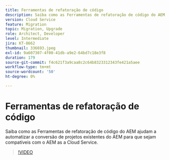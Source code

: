 ```yaml
---
title: Ferramentas de refatoração de código
description: Saiba como as Ferramentas de refatoração de código do AEM ajudam a automatizar a conversão de projetos existentes do AEM para que sejam compatíveis com o AEM as a Cloud Service.
version: Cloud Service
feature: Migration
topic: Migration, Upgrade
role: Architect, Developer
level: Intermediate
jira: KT-8662
thumbnail: 336693.jpeg
exl-id: 9a607307-4f00-41db-a9e2-64bd7c18e3f8
duration: 179
source-git-commit: f4c621f3a9caa8c2c64b8323312343fe421a5aee
workflow-type: tm+mt
source-wordcount: '50'
ht-degree: 0%

---
```


# Ferramentas de refatoração de código

Saiba como as Ferramentas de refatoração de código do AEM ajudam a automatizar a conversão de projetos existentes do AEM para que sejam compatíveis com o AEM as a Cloud Service.

>[!VIDEO](https://video.tv.adobe.com/v/336693?quality=12&learn=on)
